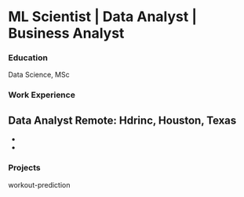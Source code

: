 # ML Scientist | Data Analyst | Business Analyst

### Education
Data Science, MSc

### Work Experience 
Data Analyst Remote: Hdrinc, Houston, Texas
- 
-
-

### Projects
workout-prediction 

